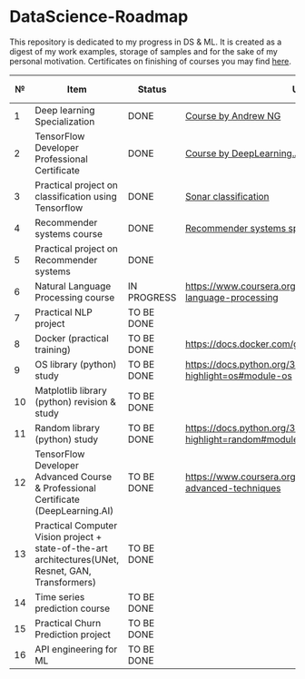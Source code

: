 # DataScience-Roadmap
This repository is dedicated to my progress in DS & ML. It is created as a digest of my work examples, storage of samples and for the sake of my personal motivation. Certificates on finishing of courses you may find <a href="https://github.com/hipufka/DataScience-Roadmap/tree/main/Certificates">here</a>.


№ | Item                                                                                                | Status      |URL    | Date of finish
--|-----------------------------------------------------------------------------------------------------|-------------|-------|---------------
1 | Deep learning Specialization                                                                        | DONE        |[Course by Andrew NG](https://www.coursera.org/specializations/deep-learning)|16.12.2021
2 | TensorFlow Developer Professional Certificate                                                       | DONE        |[Course by DeepLearning.AI](https://www.coursera.org/professional-certificates/tensorflow-in-practice)|13.05.2022
3 | Practical project on classification using Tensorflow                                                | DONE        |[Sonar classification](https://github.com/hipufka/DataScience-Roadmap/blob/main/Notebooks/Tensorflow/Sonar_classification_Tensorflow.ipynb)|04.06.2022
4 | Recommender systems course                                                                          | DONE        |[Recommender systems specialization](https://www.coursera.org/specializations/recommender-systems)|03.11.2022
5 | Practical project on Recommender systems                                                            | DONE        ||03.11.2022
6 | Natural Language Processing course                                                                  | IN PROGRESS |https://www.coursera.org/specializations/natural-language-processing
7 | Practical NLP project                                                                               | TO BE DONE  |
8 | Docker (practical training)                                                                         | TO BE DONE  |https://docs.docker.com/get-started/overview/||
9 | OS library (python) study                                                                           | TO BE DONE  |https://docs.python.org/3/library/os.html?highlight=os#module-os
10 | Matplotlib library (python) revision & study                                                        | TO BE DONE  |
11 | Random library (python) study                                                                       | TO BE DONE  |https://docs.python.org/3/library/random.html?highlight=random#module-random
12 | TensorFlow Developer Advanced Course & Professional Certificate (DeepLearning.AI)                   | TO BE DONE  |https://www.coursera.org/specializations/tensorflow-advanced-techniques|
13| Practical Computer Vision project + state-of-the-art architectures(UNet, Resnet, GAN, Transformers) | TO BE DONE  |
14 | Time series prediction course                                                                       | TO BE DONE  |
15 | Practical Churn Prediction project                                                                  | TO BE DONE  |
16 | API engineering for ML                                                                              | TO BE DONE  |

